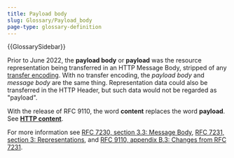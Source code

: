 ```yaml
---
title: Payload body
slug: Glossary/Payload_body
page-type: glossary-definition
---
```


{{GlossarySidebar}}

Prior to June 2022, the **payload body** or **payload** was the resource representation being transferred in an HTTP Message Body, stripped of any [transfer encoding](/en-US/docs/Web/HTTP/Headers/Transfer-Encoding). With no transfer encoding, the _payload body_ and _message body_ are the same thing. Representation data could also be transferred in the HTTP Header, but such data would not be regarded as "payload".

With the release of RFC 9110, the word **content** replaces the word **payload**.  See [**HTTP content**](https://developer.mozilla.org/en-US/docs/Glossary/HTTP_Content).

For more information see [RFC 7230, section 3.3: Message Body](https://datatracker.ietf.org/doc/html/rfc7230#section-3.3), [RFC 7231, section 3: Representations](https://datatracker.ietf.org/doc/html/rfc7231#section-3), and [RFC 9110, appendix B.3: Changes from RFC 7231](https://datatracker.ietf.org/doc/html/rfc9110#name-changes-from-rfc-7231).
